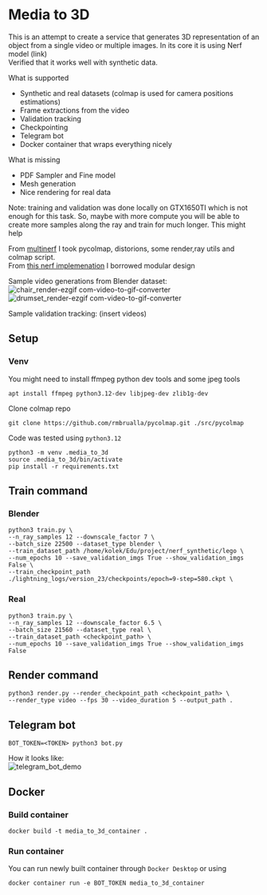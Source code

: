# Media to 3D
This is an attempt to create a service that generates 3D representation of an object from a single video or multiple images. In its core it is using Nerf model (link) <br>
Verified that it works well with synthetic data.

What is supported

* Synthetic and real datasets (colmap is used for camera positions estimations)
* Frame extractions from the video
* Validation tracking
* Checkpointing
* Telegram bot
* Docker container that wraps everything nicely

What is missing
* PDF Sampler and Fine model
* Mesh generation
* Nice rendering for real data

Note: training and validation was done locally on GTX1650TI which is not enough for this task. So, maybe with more compute you will be able to create more samples along the ray and train for much longer. This might help

From [multinerf](https://github.com/google-research/multinerf) I took pycolmap, distorions, some render,ray utils and colmap script. <br>
From [this nerf implemenation](https://github.com/kwea123/nerf_pl) I borrowed modular design

Sample video generations from Blender dataset:<br>
![chair_render-ezgif com-video-to-gif-converter](https://github.com/Professor322/media-to-3d/assets/36162000/a5ff4648-b8c0-4012-b685-540f423893f0)
![drumset_render-ezgif com-video-to-gif-converter](https://github.com/Professor322/media-to-3d/assets/36162000/ad3be4da-1e9a-4f9d-87ce-379a22401cd1)




Sample validation tracking:
(insert videos)

## Setup


### Venv
You might need to install ffmpeg python dev tools and some jpeg tools
```
apt install ffmpeg python3.12-dev libjpeg-dev zlib1g-dev
```

Clone colmap repo
```
git clone https://github.com/rmbrualla/pycolmap.git ./src/pycolmap
```

Code was tested using `python3.12`

```
python3 -m venv .media_to_3d
source .media_to_3d/bin/activate
pip install -r requirements.txt
```

## Train command

### Blender
```
python3 train.py \
--n_ray_samples 12 --downscale_factor 7 \
--batch_size 22500 --dataset_type blender \
--train_dataset_path /home/kolek/Edu/project/nerf_synthetic/lego \
--num_epochs 10 --save_validation_imgs True --show_validation_imgs False \
--train_checkpoint_path ./lightning_logs/version_23/checkpoints/epoch=9-step=580.ckpt \
```
### Real

```
python3 train.py \
--n_ray_samples 12 --downscale_factor 6.5 \
--batch_size 21560 --dataset_type real \
--train_dataset_path <checkpoint_path> \
--num_epochs 10 --save_validation_imgs True --show_validation_imgs False
```
## Render command

```
python3 render.py --render_checkpoint_path <checkpoint_path> \
--render_type video --fps 30 --video_duration 5 --output_path .
```

## Telegram bot
```
BOT_TOKEN=<TOKEN> python3 bot.py
```
How it looks like: <br>
![telegram_bot_demo](https://github.com/Professor322/media-to-3d/assets/36162000/a291a289-fedd-48d9-9c6c-f5ff023a557f)

## Docker

### Build container

```
docker build -t media_to_3d_container .
```

### Run container
You can run newly built container through `Docker Desktop` or using
```
docker container run -e BOT_TOKEN media_to_3d_container
```
